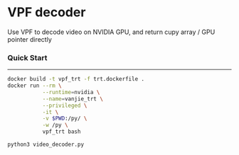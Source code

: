 
# VPF decoder
Use VPF to decode video on NVIDIA GPU, and return cupy array / GPU pointer directly
### Quick Start
---
```bash
docker build -t vpf_trt -f trt.dockerfile .
docker run --rm \
           --runtime=nvidia \
           --name=vanjie_trt \
           --privileged \
           -it \
           -v $PWD:/py/ \
           -w /py \
           vpf_trt bash

python3 video_decoder.py
```